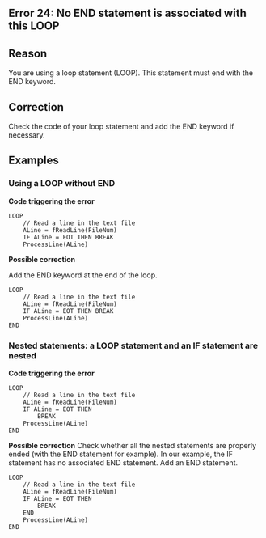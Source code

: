 
## Error 24: No END statement is associated with this LOOP
			



<a name="NOTE1"></a>
<a name="NOTE1_1"></a>


## Reason
<a name="reason_ELTTEXTE000101"></a>
You are using a loop statement (LOOP). This statement must end with the END keyword.

<a name="NOTE2"></a>
<a name="NOTE2_1"></a>


## Correction
<a name="correction_ELTTEXTE000125"></a>
Check the code of your loop statement and add the END keyword if necessary.

<a name="NOTE3"></a>
<a name="NOTE3_1"></a>


## Examples
<a name="examples_ELTTEXTE000149"></a>


### Using a LOOP without END
<a name="using_loop_without_end_ELTPARAGRAPHE000025"></a>

**Code triggering the error** 


```wl
LOOP
	// Read a line in the text file
	ALine = fReadLine(FileNum)
	IF ALine = EOT THEN BREAK
	ProcessLine(ALine)
```


 
 
**Possible correction**


Add the END keyword at the end of the loop.


```wl
LOOP
	// Read a line in the text file
	ALine = fReadLine(FileNum)
	IF ALine = EOT THEN BREAK
	ProcessLine(ALine)
END
```

<a name="NOTE3_2"></a>


### Nested statements: a LOOP statement and an IF statement are nested
<a name="nested_statements_loop_statement_and_statement_are_nested_ELTPARAGRAPHE000044"></a>

**Code triggering the error** 


```wl
LOOP
	// Read a line in the text file
	ALine = fReadLine(FileNum)
	IF ALine = EOT THEN 
		BREAK
	ProcessLine(ALine)
END
```


**Possible correction**
Check whether all the nested statements are properly ended (with the END statement for example). In our example, the IF statement has no associated END statement. Add an END statement.


```wl
LOOP
	// Read a line in the text file
	ALine = fReadLine(FileNum)
	IF ALine = EOT THEN 
		BREAK
	END
	ProcessLine(ALine)
END
```



